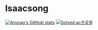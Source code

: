 # Isaacsong
[![Anurag's GitHub stats](https://github-readme-stats.vercel.app/api?username=Isaacsong-2)](https://github.com/anuraghazra/github-readme-stats)
[![Solved.ac프로필](http://mazassumnida.wtf/api/v2/generate_badge?boj=thddltkr99)](https://solved.ac/thddltkr99)
